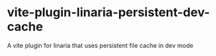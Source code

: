 # vite-plugin-linaria-persistent-dev-cache

A vite plugin for linaria that uses persistent file cache in dev mode

